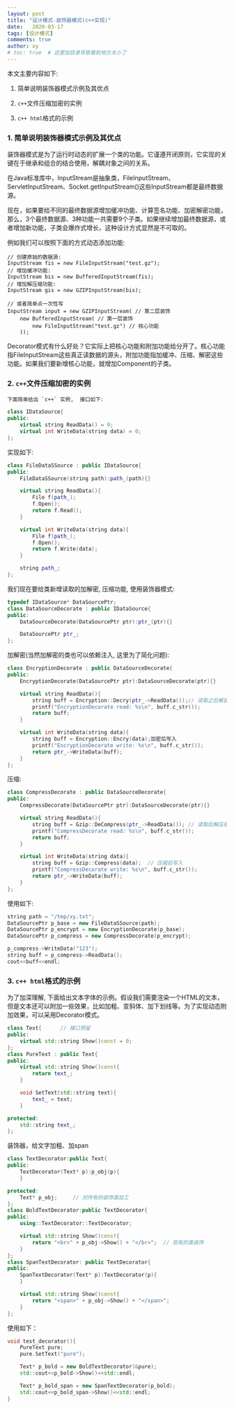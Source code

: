 ```yaml
---
layout: post
title: "设计模式-装饰器模式(c++实现)"
date:   2020-03-17
tags: [设计模式]
comments: true
author: xy
# toc: true  # 这里加目录导致看到地方太小了
---
```


本文主要内容如下:

1. 简单说明装饰器模式示例及其优点

2. `c++`文件压缩加密的实例

3. `c++ html`格式的示例

### 1. 简单说明装饰器模式示例及其优点

装饰器模式是为了运行时动态的扩展一个类的功能。它谨遵开闭原则，它实现的关键在于继承和组合的结合使用，解耦对象之间的关系。 

在Java标准库中，InputStream是抽象类，FileInputStream、ServletInputStream、Socket.getInputStream()这些InputStream都是最终数据源。

现在，如果要给不同的最终数据源增加缓冲功能、计算签名功能、加密解密功能，那么，3个最终数据源、3种功能一共需要9个子类。如果继续增加最终数据源，或者增加新功能，子类会爆炸式增长，这种设计方式显然是不可取的。

例如我们可以按照下面的方式动态添加功能:

```
// 创建原始的数据源:
InputStream fis = new FileInputStream("test.gz");
// 增加缓冲功能:
InputStream bis = new BufferedInputStream(fis);
// 增加解压缩功能:
InputStream gis = new GZIPInputStream(bis);

// 或者简单点一次性写
InputStream input = new GZIPInputStream( // 第二层装饰
    new BufferedInputStream( // 第一层装饰
        new FileInputStream("test.gz") // 核心功能
    ));
```

Decorator模式有什么好处？它实际上把核心功能和附加功能给分开了。核心功能指FileInputStream这些真正读数据的源头，附加功能指加缓冲、压缩、解密这些功能。如果我们要新增核心功能，就增加Component的子类。

### 2. `c++`文件压缩加密的实例

    下面简单给出 `c++` 实例,  接口如下:

```c++
class IDataSource{
public:
    virtual string ReadData() = 0;
    virtual int WriteData(string data) = 0;
};
```

实现如下:

```c++
class FileDataSSource : public IDataSource{
public:
    FileDataSSource(string path):path_(path){}

    virtual string ReadData(){
        File f(path_);
        f.Open();
        return f.Read();
    }

    virtual int WriteData(string data){
        File f(path_);
        f.Open();
        return f.Write(data);
    }

    string path_;
};
```

我们现在要给类新增读取的加解密, 压缩功能, 使用装饰器模式:

```c++
typedef IDataSource* DataSourcePtr;
class DataSourceDecorate : public IDataSource{
public:
    DataSourceDecorate(DataSourcePtr ptr):ptr_(ptr){}

    DataSourcePtr ptr_;
};
```

加解密(当然加解密的类也可以依赖注入, 这里为了简化问题):

```c++
class EncryptionDecorate : public DataSourceDecorate{
public:
    EncryptionDecorate(DataSourcePtr ptr):DataSourceDecorate(ptr){}

    virtual string ReadData(){
        string buff = Encryption::Decry(ptr_->ReadData());// 读取之后解密
        printf("EncryptionDecorate read: %s\n", buff.c_str());
        return buff;
    }

    virtual int WriteData(string data){
        string buff = Encryption::Encry(data);加密后写入
        printf("EncryptionDecorate write: %s\n", buff.c_str());
        return ptr_->WriteData(buff);
    }
};
```

压缩:

```c++
class CompressDecorate : public DataSourceDecorate{
public:
    CompressDecorate(DataSourcePtr ptr):DataSourceDecorate(ptr){}

    virtual string ReadData(){
        string buff = Gzip::DeCompress(ptr_->ReadData()); // 读取后解压缩
        printf("CompressDecorate read: %s\n", buff.c_str());
        return buff;
    }

    virtual int WriteData(string data){
        string buff = Gzip::Compress(data);  // 压缩后写入
        printf("CompressDecorate write: %s\n", buff.c_str());
        return ptr_->WriteData(buff);
    }
};
```

使用如下:

```c++
string path = "/tmp/xy.txt";
DataSourcePtr p_base = new FileDataSSource(path);
DataSourcePtr p_encrypt = new EncryptionDecorate(p_base);
DataSourcePtr p_compress = new CompressDecorate(p_encrypt);

p_compress->WriteData("123");
string buff = p_compress->ReadData();
cout<<buff<<endl;
```

### 3. `c++ html`格式的示例

为了加深理解, 下面给出文本字体的示例。假设我们需要渲染一个HTML的文本，但是文本还可以附加一些效果，比如加粗、变斜体、加下划线等。为了实现动态附加效果，可以采用Decorator模式。

```c++
class Text{      // 接口预留
public:
    virtual std::string Show()const = 0;
};
class PureText : public Text{
public:
    virtual std::string Show()const{
        return text_;
    }

    void SetText(std::string text){
        text_ = text;
    }

protected:
    std::string text_;
};
```

装饰器，给文字加粗、加span

```c++
class TextDecorator:public Text{
public:
    TextDecorator(Text* p):p_obj(p){
    }

protected:
    Text* p_obj;     // 对所有的装饰类加工
};
class BoldTextDecorator:public TextDecorator{
public:
    using::TextDecorator::TextDecorator;

    virtual std::string Show()const{
        return "<br>" + p_obj->Show() + "</br>";  // 现有的类装饰
    }
};
class SpanTextDecorator: public TextDecorator{
public:
    SpanTextDecorator(Text* p):TextDecorator(p){
    }

    virtual std::string Show()const{
        return "<span>" + p_obj->Show() + "</span>";
    }
};
```

使用如下：

```c++
void test_decorator(){
    PureText pure;
    pure.SetText("pure");

    Text* p_bold = new BoldTextDecorator(&pure);
    std::cout<<p_bold->Show()<<std::endl;

    Text* p_bold_span = new SpanTextDecorator(p_bold);
    std::cout<<p_bold_span->Show()<<std::endl;
}
```
